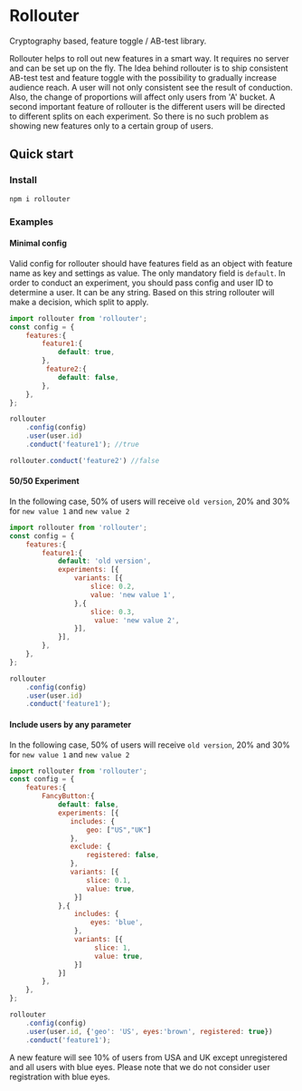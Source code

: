 # Rollouter

Cryptography based, feature toggle / AB-test library.

Rollouter helps to roll out new features in a smart way. It requires no server and can be set up on the fly.
The Idea behind rollouter is to ship consistent  AB-test test and feature toggle with the possibility to gradually increase audience reach.
A user will not only consistent see the result of conduction. Also, the change of proportions will affect only users from 'A' bucket.
A second important feature of rollouter is the different users will be directed to different splits on each experiment. 
So there is no such problem as showing new features only to a certain group of users.

## Quick start

### Install
`
npm i rollouter
`

### Examples
#### Minimal config
Valid config for rollouter should have features field as an object with feature name as key and settings as value.
The only mandatory field is `default`.
In order to conduct an experiment, you should pass config and user ID to determine a user.
It can be any string. Based on this string rollouter will make a decision, which split to apply.
```js
import rollouter from 'rollouter';
const config = {
    features:{
        feature1:{
            default: true,
        },
         feature2:{
            default: false,
        },
    },
};

rollouter
    .config(config)
    .user(user.id)
    .conduct('feature1'); //true

rollouter.conduct('feature2') //false
```

#### 50/50 Experiment
In the following case, 50% of users will receive `old version`, 20% and 30% for `new value 1` and `new value 2`
```js
import rollouter from 'rollouter';
const config = {
    features:{
        feature1:{
            default: 'old version',
            experiments: [{
                variants: [{
                    slice: 0.2,
                    value: 'new value 1',
                },{
                    slice: 0.3,
                     value: 'new value 2',
                }],
            }],
        },
    },
};

rollouter
    .config(config)
    .user(user.id)
    .conduct('feature1');
```


#### Include users by any parameter
In the following case, 50% of users will receive `old version`, 20% and 30% for `new value 1` and `new value 2`
```js
import rollouter from 'rollouter';
const config = {
    features:{
        FancyButton:{
            default: false,
            experiments: [{
               includes: {
                   geo: ["US","UK"]
               },
               exclude: {
                   registered: false,
               },
               variants: [{
                   slice: 0.1,
                   value: true,
                }]
            },{
                includes: {
                    eyes: 'blue',
                },
                variants: [{
                     slice: 1,
                     value: true,
                }]
            }]
        },
    },
};

rollouter
    .config(config)
    .user(user.id, {'geo': 'US', eyes:'brown', registered: true})
    .conduct('feature1');
```
A new feature will see 10% of users from USA and UK except unregistered and all users with blue eyes. Please note that we do not consider user registration with blue eyes.
